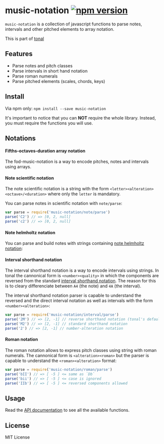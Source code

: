 # music-notation [![npm version](https://img.shields.io/npm/v/music-notation.svg)](https://www.npmjs.com/package/music-notation)

`music-notation` is a collection of javascript functions to parse notes, intervals and other pitched elements to array notation.

This is part of [tonal](https://github.com/danigb/tonal)

## Features

- Parse notes and pitch classes
- Parse intervals in short hand notation
- Parse roman numerals
- Parse pitched elements (scales, chords, keys)

## Install

Via npm only: `npm install --save music-notation`

It's important to notice that you can __NOT__ require the whole library. Instead, you must require the functions you will use.

## Notations

#### Fifths-octaves-duration array notation

The fod-music-notation is a way to encode pitches, notes and intervals using arrays.

#### Note scientific notation

The note scientific notation is a string with the form `<letter><alteration><octave>/<duration>` where only the `letter` is mandatory.

You can parse notes in scientific notation with  `note/parse`:

```js
var parse = require('music-notation/note/parse')
parse('C2') // => [0, 2, null]
parse('c2') // => [0, 2, null]
```

#### Note helmholtz notation

You can parse and build notes with strings containing [note helmholtz notation](https://en.wikipedia.org/wiki/Helmholtz_pitch_notation):


#### Interval shorthand notation

The interval shorthand notation is a way to encode intervals using strings. In tonal the cannonical form is `<number><quality>` in which the components are reversed from the standard [interval shorthand notation](https://en.wikipedia.org/wiki/Interval_(music)#Shorthand_notation). The reason for this is to cleary differenciate between `A4` (the note) and `4A` (the interval).

The interval shorthand notation parser is capable to understand the reversed and the direct interval notation as well as intervals with the form `<number><alteration>`:

```js
var parse = require('music-notation/interval/parse')
parse('2M') // => [2, -1] // reverse shorthand notation (tonal's default)
parse('M2') // => [2, -1] // standard shorthand notation
parse('2') // => [2, -1] // number-alteration notation
```

#### Roman notation

The roman notation allows to express pitch classes using string with roman numerals. The cannonical form is `<alteration><roman>` but the parser is capable to understand the `<roman><alteration>` format:

```js
var parse = require('music-notation/roman/parse')
parse('bII') // => [ -5 ] <= same as `Db`
parse('bii') // => [ -5 ] <= case is ignored
parse('IIb') // => [ -5 ] <= reversed components allowed
```


## Usage

Read the [API documentation](https://github.com/danigb/tonal/blob/next/packages/music-notation/API.md) to see all the available functions.

## License

MIT License
